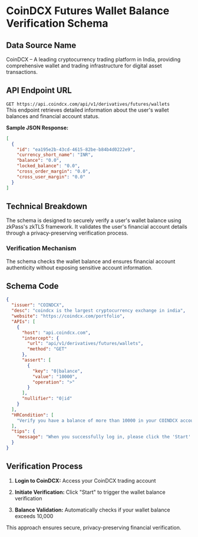 # CoinDCX Futures Wallet Balance Verification Schema

## Data Source Name

CoinDCX – A leading cryptocurrency trading platform in India, providing comprehensive wallet and trading infrastructure for digital asset transactions.

## API Endpoint URL

`GET https://api.coindcx.com/api/v1/derivatives/futures/wallets`  
This endpoint retrieves detailed information about the user's wallet balances and financial account status.

**Sample JSON Response:**

```json
[
  {
    "id": "ea195e2b-43cd-4615-82be-b84b4d0222e9",
    "currency_short_name": "INR",
    "balance": "0.0",
    "locked_balance": "0.0",
    "cross_order_margin": "0.0",
    "cross_user_margin": "0.0"
  }
]
```

## Technical Breakdown

The schema is designed to securely verify a user's wallet balance using zkPass's zkTLS framework. It validates the user's financial account details through a privacy-preserving verification process.

### Verification Mechanism

The schema checks the wallet balance and ensures financial account authenticity without exposing sensitive account information.

## Schema Code

```json
{
  "issuer": "COINDCX",
  "desc": "coindcx is the largest cryptocurrency exchange in india",
  "website": "https://coindcx.com/portfolio",
  "APIs": [
    {
      "host": "api.coindcx.com",
      "intercept": {
        "url": "api/v1/derivatives/futures/wallets",
        "method": "GET"
      },
      "assert": [
        {
          "key": "0|balance",
          "value": "10000",
          "operation": ">"
        }
      ],
      "nullifier": "0|id"
    }
  ],
  "HRCondition": [
    "Verify you have a balance of more than 10000 in your COINDCX account"
  ],
  "tips": {
    "message": "When you successfully log in, please click the 'Start' button to initiate the verification process."
  }
}
```

## Verification Process

1. **Login to CoinDCX:**
   Access your CoinDCX trading account

2. **Initiate Verification:**
   Click "Start" to trigger the wallet balance verification

3. **Balance Validation:**
   Automatically checks if your wallet balance exceeds 10,000

This approach ensures secure, privacy-preserving financial verification.

